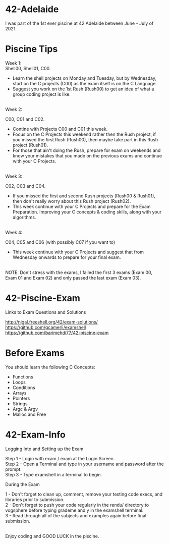 # 42-Adelaide
I was part of the 1st ever piscine at 42 Adelaide between June - July of 2021. </br>

# Piscine Tips
Week 1:</br>
Shell00, Shell01, C00. </br>

- Learn the shell projects on Monday and Tuesday, but by Wednesday, start on the C projects (C00) as the exam itself is on the C Language.</br>
- Suggest you work on the 1st Rush (Rush00) to get an idea of what a group coding project is like. 

</br>
Week 2:

C00, C01 and C02. </br>

- Contine with Projects C00 and C01 this week. </br>
- Focus on the C Projects this weekend rather then the Rush project, if you missed the first Rush (Rush00), then maybe take part in this Rush project (Rush01). </br> 
- For those that ain't doing the Rush, prepare for exam on weekends and know your mistakes that you made on the previous exams and continue with your C Projects. 

</br>
Week 3: 

C02, C03 and C04. </br>

- If you missed the first and second Rush projects (Rush00 & Rush01), then don't really worry about this Rush project (Rush02). </br>
- This week continue with your C Projects and prepare for the Exam Preparation. Improving your C concepts & coding skills, along with your algorithms.

</br>
Week 4: 

C04, C05 and C06 (with possibly C07 if you want to)

- This week continue with your C Projects and suggest that from Wednesday onwards to prepare for your final exam.
</br>
NOTE: Don't stress with the exams, I failed the first 3 exams (Exam 00, Exam 01 and Exam 02) and only passed the last exam (Exam 03). 

# 42-Piscine-Exam
Links to Exam Questions and Solutions

http://nigal.freeshell.org/42/exam-solutions/ </br>
https://github.com/gcamerli/examshell </br>
https://github.com/barimehdi77/42-piscine-exam

# Before Exams

You should learn the following C Concepts:
- Functions 
- Loops 
- Conditions 
- Arrays 
- Pointers
- Strings
- Argc & Argv 
- Malloc and Free

# 42-Exam-Info

Logging Into and Setting up the Exam </br>

Step 1 - Login with exam / exam at the Login Screen. </br>
Step 2 - Open a Terminal and type in your username and password after the prompt. </br>
Step 3 - Type examshell in a terminal to begin.

During the Exam </br>

1 - Don't forget to clean up, comment, remove your testing code execs, and libraries prior to submission. </br>
2 - Don't forget to push your code regularly in the rendu/ directory to vogsphere before typing grademe and y in the examshell terminal. </br>
3 - Read through all of the subjects and examples again before final submission.

</br>
Enjoy coding and GOOD LUCK in the piscine.
